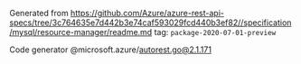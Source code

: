 Generated from https://github.com/Azure/azure-rest-api-specs/tree/3c764635e7d442b3e74caf593029fcd440b3ef82//specification/mysql/resource-manager/readme.md tag: `package-2020-07-01-preview`

Code generator @microsoft.azure/autorest.go@2.1.171


